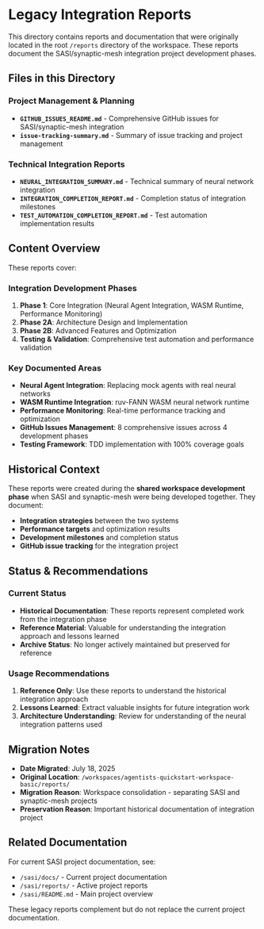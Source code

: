# Legacy Integration Reports

This directory contains reports and documentation that were originally located in the root `/reports` directory of the workspace. These reports document the SASI/synaptic-mesh integration project development phases.

## Files in this Directory

### Project Management & Planning
- **`GITHUB_ISSUES_README.md`** - Comprehensive GitHub issues for SASI/synaptic-mesh integration
- **`issue-tracking-summary.md`** - Summary of issue tracking and project management

### Technical Integration Reports
- **`NEURAL_INTEGRATION_SUMMARY.md`** - Technical summary of neural network integration
- **`INTEGRATION_COMPLETION_REPORT.md`** - Completion status of integration milestones
- **`TEST_AUTOMATION_COMPLETION_REPORT.md`** - Test automation implementation results

## Content Overview

These reports cover:

### Integration Development Phases
1. **Phase 1**: Core Integration (Neural Agent Integration, WASM Runtime, Performance Monitoring)
2. **Phase 2A**: Architecture Design and Implementation
3. **Phase 2B**: Advanced Features and Optimization
4. **Testing & Validation**: Comprehensive test automation and performance validation

### Key Documented Areas
- **Neural Agent Integration**: Replacing mock agents with real neural networks
- **WASM Runtime Integration**: ruv-FANN WASM neural network runtime
- **Performance Monitoring**: Real-time performance tracking and optimization
- **GitHub Issues Management**: 8 comprehensive issues across 4 development phases
- **Testing Framework**: TDD implementation with 100% coverage goals

## Historical Context

These reports were created during the **shared workspace development phase** when SASI and synaptic-mesh were being developed together. They document:

- **Integration strategies** between the two systems
- **Performance targets** and optimization results
- **Development milestones** and completion status
- **GitHub issue tracking** for the integration project

## Status & Recommendations

### Current Status
- **Historical Documentation**: These reports represent completed work from the integration phase
- **Reference Material**: Valuable for understanding the integration approach and lessons learned
- **Archive Status**: No longer actively maintained but preserved for reference

### Usage Recommendations
1. **Reference Only**: Use these reports to understand the historical integration approach
2. **Lessons Learned**: Extract valuable insights for future integration work
3. **Architecture Understanding**: Review for understanding of the neural integration patterns used

## Migration Notes

- **Date Migrated**: July 18, 2025
- **Original Location**: `/workspaces/agentists-quickstart-workspace-basic/reports/`
- **Migration Reason**: Workspace consolidation - separating SASI and synaptic-mesh projects
- **Preservation Reason**: Important historical documentation of integration project

## Related Documentation

For current SASI project documentation, see:
- `/sasi/docs/` - Current project documentation
- `/sasi/reports/` - Active project reports
- `/sasi/README.md` - Main project overview

These legacy reports complement but do not replace the current project documentation.